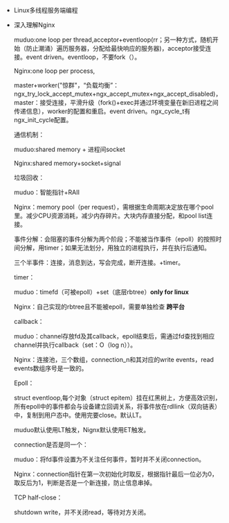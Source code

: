 * Linux多线程服务端编程

* 深入理解Nginx

  muduo:one loop per thread,acceptor+eventloop(rr；另一种方式，随机开始（防止潮涌）遍历服务器，分配给最快响应的服务器)，acceptor接受连接。event driven。eventloop，不要fork（）。

  Nginx:one loop per process,

  master+worker("惊群"，“负载均衡”：ngx_try_lock_accept_mutex+ngx_accept_mutex+ngx_accept_disabled)，master：接受连接，平滑升级（fork()+exec并通过环境变量在新旧进程之间传递信息），worker的配置和重启。event driven。ngx_cycle_t有ngx_init_cycle配置。

  通信机制：

  muduo:shared memory + 进程间socket

  Nginx:shared memory+socket+signal

  垃圾回收：

  muduo：智能指针+RAII

  Nginx：memory pool（per request），需根据生命周期决定放在哪个pool里。减少CPU资源消耗，减少内存碎片。大块内存直接分配，和pool list连接。

  事件分解：会阻塞的事件分解为两个阶段；不能被当作事件（epoll）的按照时间分解，用timer；如果无法划分，用独立的进程执行，并在执行后通知。

  三个半事件：连接，消息到达，写会完成，断开连接。+timer。

  timer：

  muduo：timefd（可被epoll）+set（底层rbtree）**only for linux**

  Nginx：自己实现的rbtree且不能被epoll，需要单独检查 **跨平台**

  callback：

  muduo：channel存放fd及其callback，epoll结束后，需通过fd查找到相应channel并执行callback（set：O（log n））。

  Nginx：连接池，三个数组，connection_n和其对应的write events，read events数组序号是一致的。

  Epoll：

  struct eventloop,每个对象（struct epitem）挂在红黑树上，方便高效识别，所有epoll中的事件都会与设备建立回调关系，将事件放在rdllink（双向链表）中，复制到用户态中。使用完要close。默认LT。

  muduo默认使用LT触发，Nignx默认使用ET触发。

  connection是否是同一个：

  muduo：将fd事件设置为不关注任何事件，暂时并不关闭connection。

  Nginx：connection指针在第一次初始化时取反，根据指针最后一位必为0，取反后为1，判断是否是一个新连接，防止信息串掉。

  TCP half-close：

  shutdown write，并不关闭read，等待对方关闭。

